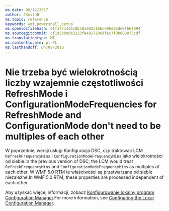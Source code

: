 ```yaml
---
ms.date: 06/12/2017
author: JKeithB
ms.topic: reference
keywords: wmf,powershell,setup
ms.openlocfilehash: e1faf71436c8ba0ae02a166ce06d03de9f66f094
ms.sourcegitcommit: cf195b090b3223fa4917206dfec7f0b603873cdf
ms.translationtype: MT
ms.contentlocale: pl-PL
ms.lasthandoff: 04/09/2018
---
```

# <a name="frequencies-for-refreshmode-and-configurationmode-dont-need-to-be-multiples-of-each-other"></a><span data-ttu-id="7a959-102">Nie trzeba być wielokrotnością liczby wzajemnie częstotliwości RefreshMode i ConfigurationMode</span><span class="sxs-lookup"><span data-stu-id="7a959-102">Frequencies for RefreshMode and ConfigurationMode don't need to be multiples of each other</span></span>

<span data-ttu-id="7a959-103">W poprzedniej wersji usługi Konfiguracja DSC, czy traktować LCM `RefreshFrequencyMins` i `ConfigurationModeFrequencyMins` jako wielokrotności od siebie.</span><span class="sxs-lookup"><span data-stu-id="7a959-103">In the previous version of DSC, the LCM would treat `RefreshFrequencyMins` and `ConfigurationModeFrequencyMins` as multiples of each other.</span></span> <span data-ttu-id="7a959-104">W WMF 5.0 RTM te właściwości są przetwarzane od siebie niezależne.</span><span class="sxs-lookup"><span data-stu-id="7a959-104">In WMF 5.0 RTM, these properties are processed independent of each other.</span></span>

<span data-ttu-id="7a959-105">Aby uzyskać więcej informacji, zobacz [Konfigurowanie lokalny program Configuration Manager](https://msdn.microsoft.com/powershell/dsc/metaconfig).</span><span class="sxs-lookup"><span data-stu-id="7a959-105">For more information, see [Configuring the Local Configuration Manager](https://msdn.microsoft.com/powershell/dsc/metaconfig).</span></span>